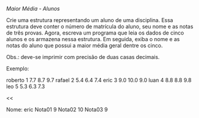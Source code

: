 *Maior Média - Alunos*

Crie uma estrutura representando um aluno de uma disciplina. Essa estrutura deve conter o número de matrícula do aluno, seu nome e as notas de três provas. Agora, escreva um programa que leia os dados de cinco alunos e os armazena nessa estrutura. Em seguida, exiba o nome e as notas do aluno que possui a maior média geral dentre os cinco.

Obs.: deve-se imprimir com precisão de duas casas decimais.

Exemplo:

>>

roberto
1
7.7
8.7
9.7
rafael
2
5.4
6.4
7.4
eric
3
9.0
10.0
9.0
luan
4
8.8
8.8
9.8
leo
5
5.3
6.3
7.3

<<

Nome: eric
Nota01 9
Nota02 10
Nota03 9